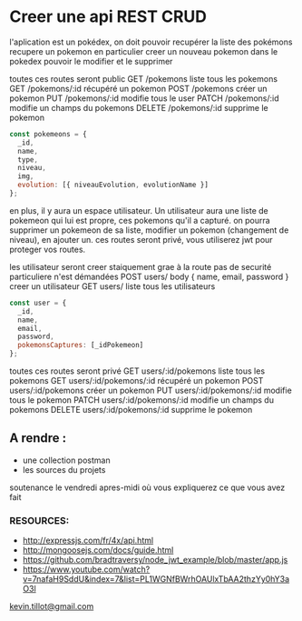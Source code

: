 # Creer une api REST CRUD

l'aplication est un pokédex,
on doit pouvoir recupérer la liste des pokémons
recupere un pokemon en particulier
creer un nouveau pokemon dans le pokedex
pouvoir le modifier et le supprimer

toutes ces routes seront public
GET /pokemons liste tous les pokemons
GET /pokemons/:id récupéré un pokemon
POST /pokemons créer un pokemon
PUT /pokemons/:id modifie tous le user
PATCH /pokemons/:id modifie un champs du pokemons
DELETE /pokemons/:id supprime le pokemon

```js
const pokemeons = {
  _id,
  name,
  type,
  niveau,
  img,
  evolution: [{ niveauEvolution, evolutionName }]
};
```

en plus, il y aura un espace utilisateur.
Un utilisateur aura une liste de pokemeon qui lui est propre,
ces pokemons qu'il a capturé.
on pourra supprimer un pokemeon de sa liste,
modifier un pokemon (changement de niveau), en ajouter un.
ces routes seront privé, vous utiliserez jwt pour proteger vos routes.

les utilisateur seront creer staiquement grae à la route
pas de securité particuliere n'est démandées
POST users/ body { name, email, password } creer un utilisateur
GET users/ liste tous les utilisateurs

```js
const user = {
  _id,
  name,
  email,
  password,
  pokemonsCaptures: [_idPokemeon]
};
```

toutes ces routes seront privé
GET users/:id/pokemons liste tous les pokemons
GET users/:id/pokemons/:id récupéré un pokemon
POST users/:id/pokemons créer un pokemon
PUT users/:id/pokemons/:id modifie tous le pokemon
PATCH users/:id/pokemons/:id modifie un champs du pokemons
DELETE users/:id/pokemons/:id supprime le pokemon

## A rendre :

* une collection postman
* les sources du projets

soutenance le vendredi apres-midi où vous expliquerez ce que vous avez fait

### RESOURCES:

* http://expressjs.com/fr/4x/api.html
* http://mongoosejs.com/docs/guide.html
* https://github.com/bradtraversy/node_jwt_example/blob/master/app.js
* https://www.youtube.com/watch?v=7nafaH9SddU&index=7&list=PL1WGNfBWrhOAUlxTbAA2thzYy0hY3aO3l


kevin.tillot@gmail.com
